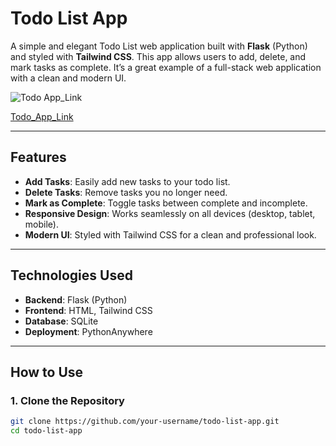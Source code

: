 # Todo List App

A simple and elegant Todo List web application built with **Flask** (Python) and styled with **Tailwind CSS**. This app allows users to add, delete, and mark tasks as complete. It’s a great example of a full-stack web application with a clean and modern UI.

![Todo App_Link](https://demo21.pythonanywhere.com/)

[Todo_App_Link](https://demo21.pythonanywhere.com/)

---

## Features

- **Add Tasks**: Easily add new tasks to your todo list.
- **Delete Tasks**: Remove tasks you no longer need.
- **Mark as Complete**: Toggle tasks between complete and incomplete.
- **Responsive Design**: Works seamlessly on all devices (desktop, tablet, mobile).
- **Modern UI**: Styled with Tailwind CSS for a clean and professional look.

---

## Technologies Used

- **Backend**: Flask (Python)
- **Frontend**: HTML, Tailwind CSS
- **Database**: SQLite
- **Deployment**: PythonAnywhere

---

## How to Use

### 1. Clone the Repository
```bash
git clone https://github.com/your-username/todo-list-app.git
cd todo-list-app
